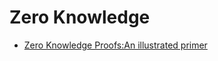 # Zero  Knowledge

* [Zero Knowledge Proofs:An illustrated primer](https://blog.cryptographyengineering.com/2014/11/27/zero-knowledge-proofs-illustrated-primer/)